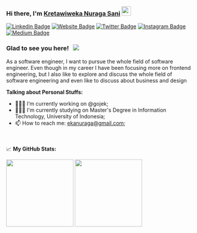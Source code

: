 ### Hi there, I'm <a href="https://kretawiweka.site/" target="_blank">Kretawiweka Nuraga Sani</a> <img src="https://media.giphy.com/media/hvRJCLFzcasrR4ia7z/giphy.gif" width="25px">

[![Linkedin Badge](https://img.shields.io/badge/-LinkedIn-0e76a8?style=flat-square&logo=Linkedin&logoColor=white)](https://www.linkedin.com/in/kretawiweka/)
[![Website Badge](https://img.shields.io/badge/Website-3b5998?style=flat-square&logo=google-chrome&logoColor=white)](https://kretawiweka.site/)
[![Twitter Badge](https://img.shields.io/badge/-Twitter-00acee?style=flat-square&logo=Twitter&logoColor=white)](https://twitter.com/kretawiwekaa)
[![Instagram Badge](https://img.shields.io/badge/-Instagram-e4405f?style=flat-square&logo=Instagram&logoColor=white)](https://instagram.com/kretawiwekaa)
[![Medium Badge](https://img.shields.io/badge/medium-%2312100E.svg?&style=for-square&logo=medium&logoColor=white)](https://medium.com/@kretawiweka)


### Glad to see you here! &nbsp; ![](https://visitor-badge.glitch.me/badge?page_id=kretawiweka.kretawiweka)

As a software engineer, I want to pursue the whole field of software engineer. Even though in my career I have been focusing more on frontend engineering, but I also like to explore and discuss the whole field of software engineering and even like to discuss about business and design


**Talking about Personal Stuffs:**

- 👨🏻‍💻 I’m currently working on @gojek;
- 👨🏼‍🎓 I'm currently studying on Master's Degree in Information Technology, University of Indonesia;
- 📫 How to reach me: ekanuraga@gmail.com;

</br>



📈 **My GitHub Stats:**

<p>
  <img height="180em" src="https://github-readme-stats.vercel.app/api?username=kretawiweka&show_icons=true&hide_border=true&&count_private=true&include_all_commits=true" />
  <img height="180em" src="https://github-readme-stats.vercel.app/api/top-langs/?username=kretawiweka&show_icons=true&hide_border=true&layout=compact&langs_count=8"/>
</p>




